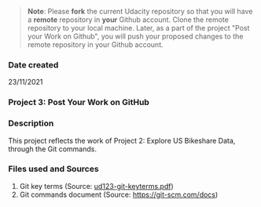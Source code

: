 >**Note**: Please **fork** the current Udacity repository so that you will have a **remote** repository in **your** Github account. Clone the remote repository to your local machine. Later, as a part of the project "Post your Work on Github", you will push your proposed changes to the remote repository in your Github account.

### Date created
23/11/2021

### Project 3: Post Your Work on GitHub

### Description
This project reflects the work of Project 2: Explore US Bikeshare Data, through the Git commands. 

### Files used and Sources
1. Git key terms (Source: [ud123-git-keyterms.pdf](https://github.com/AdeleGrace/pdsnd_github/files/7585142/ud123-git-keyterms.pdf))
2. Git commands document (Source: https://git-scm.com/docs)



